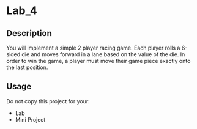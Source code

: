 # Lab_4

## Description
You will implement a simple 2 player racing game. Each player rolls a 6-sided die and moves forward in a lane based on the value of the die. In order to win the game, a player must move their game piece exactly onto the last position.

## Usage

Do not copy this project for your:
* Lab
* Mini Project
